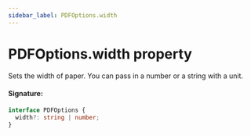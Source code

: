```yaml
---
sidebar_label: PDFOptions.width
---
```


# PDFOptions.width property

Sets the width of paper. You can pass in a number or a string with a unit.

#### Signature:

```typescript
interface PDFOptions {
  width?: string | number;
}
```
